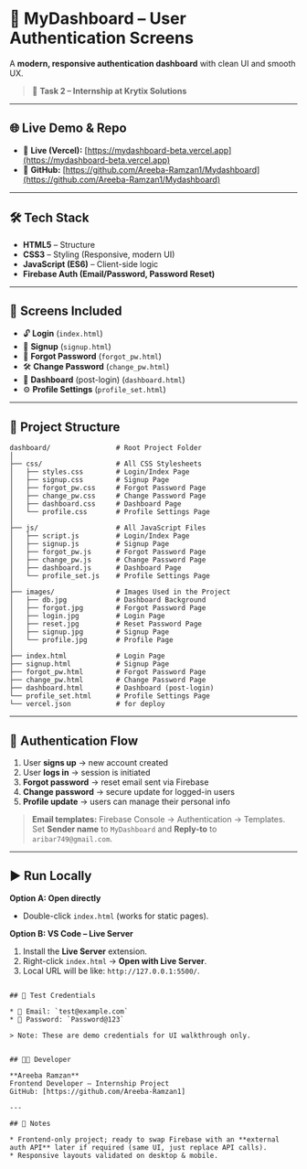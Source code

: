 # 🧭 MyDashboard – User Authentication Screens

A **modern, responsive authentication dashboard** with clean UI and smooth UX.

> 📌 **Task 2 – Internship at Krytix Solutions**

---

## 🌐 Live Demo & Repo

* 🚀 **Live (Vercel):** [https://mydashboard-beta.vercel.app](https://mydashboard-beta.vercel.app)
* 📂 **GitHub:** [https://github.com/Areeba-Ramzan1/Mydashboard](https://github.com/Areeba-Ramzan1/Mydashboard)

---

## 🛠️ Tech Stack

* **HTML5** – Structure
* **CSS3** – Styling (Responsive, modern UI)
* **JavaScript (ES6)** – Client-side logic
* **Firebase Auth (Email/Password, Password Reset)**

---

## 🔑 Screens Included

* 🔓 **Login** (`index.html`)
* 📝 **Signup** (`signup.html`)
* 🔑 **Forgot Password** (`forgot_pw.html`)
* 🛠️ **Change Password** (`change_pw.html`)
* 🧭 **Dashboard** (post-login) (`dashboard.html`)
* ⚙️ **Profile Settings** (`profile_set.html`)

---

## 📁 Project Structure

```
dashboard/                # Root Project Folder
│
├── css/                  # All CSS Stylesheets
│   ├── styles.css        # Login/Index Page
│   ├── signup.css        # Signup Page
│   ├── forgot_pw.css     # Forgot Password Page
│   ├── change_pw.css     # Change Password Page
│   ├── dashboard.css     # Dashboard Page
│   └── profile.css       # Profile Settings Page
│
├── js/                   # All JavaScript Files
│   ├── script.js         # Login/Index Page
│   ├── signup.js         # Signup Page
│   ├── forgot_pw.js      # Forgot Password Page
│   ├── change_pw.js      # Change Password Page
│   ├── dashboard.js      # Dashboard Page
│   └── profile_set.js    # Profile Settings Page
│
├── images/               # Images Used in the Project
│   ├── db.jpg            # Dashboard Background
│   ├── forgot.jpg        # Forgot Password Page
│   ├── login.jpg         # Login Page
│   ├── reset.jpg         # Reset Password Page
│   ├── signup.jpg        # Signup Page
│   └── profile.jpg       # Profile Page
│
├── index.html            # Login Page
├── signup.html           # Signup Page
├── forgot_pw.html        # Forgot Password Page
├── change_pw.html        # Change Password Page
├── dashboard.html        # Dashboard (post-login)
└── profile_set.html      # Profile Settings Page
└── vercel.json           # for deploy

```

---

## 🔐 Authentication Flow

1. User **signs up** → new account created
2. User **logs in** → session is initiated
3. **Forgot password** → reset email sent via Firebase
4. **Change password** → secure update for logged-in users
5. **Profile update** → users can manage their personal info

> **Email templates:** Firebase Console → Authentication → Templates.
> Set **Sender name** to `MyDashboard` and **Reply-to** to `aribar749@gmail.com`.

---

## ▶️ Run Locally

**Option A: Open directly**

* Double-click `index.html` (works for static pages).

**Option B: VS Code – Live Server**

1. Install the **Live Server** extension.
2. Right-click `index.html` → **Open with Live Server**.
3. Local URL will be like: `http://127.0.0.1:5500/`.
```

## 🧪 Test Credentials

* 📧 Email: `test@example.com`
* 🔑 Password: `Password@123`

> Note: These are demo credentials for UI walkthrough only.


## 👩‍💻 Developer

**Areeba Ramzan**
Frontend Developer – Internship Project
GitHub: [https://github.com/Areeba-Ramzan1]

---

## 📝 Notes

* Frontend-only project; ready to swap Firebase with an **external auth API** later if required (same UI, just replace API calls).
* Responsive layouts validated on desktop & mobile.
